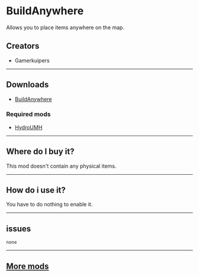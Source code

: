 # BuildAnywhere

Allows you to place items anywhere on the map.

## Creators

- Gamerkuipers

-------

## Downloads

- [BuildAnywhere](https://github.com/Gamerkuipers/Hydroneer-Modding/raw/main/1.x/500-BuildAnywhere_P.pak)

### Required mods

- [HydroUMH](https://github.com/RHlNO/HydroneerModding/raw/main/Release%20Mods/501-HydroUMH_P.pak)

-------

## Where do I buy it?

This mod doesn't contain any physical items.

-------

## How do i use it?

You have to do nothing to enable it.

-------

## issues

    none

-------

## [More mods](../../../)

